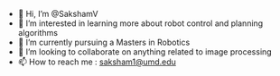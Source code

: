 - 👋 Hi, I’m @SakshamV
- 👀 I’m interested in learning more about robot control and planning algorithms
- 🌱 I’m currently pursuing a Masters in Robotics
- 💞️ I’m looking to collaborate on anything related to image processing
- 📫 How to reach me : saksham1@umd.edu

<!---
SakshamV/SakshamV is a ✨ special ✨ repository because its `README.md` (this file) appears on your GitHub profile.
You can click the Preview link to take a look at your changes.
--->
